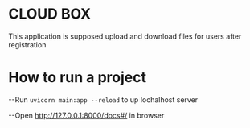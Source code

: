 # CLOUD BOX
This application is supposed upload and download files for users after registration

# How to run a project

--Run `uvicorn main:app --reload` to up lochalhost server


--Open http://127.0.0.1:8000/docs#/ in browser
